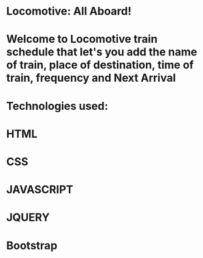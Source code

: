 # Locomotive: All Aboard! 
 # Welcome to Locomotive train schedule that let's you add the name of train, place of destination, time of train, frequency and Next Arrival
 # Technologies used:
 # HTML
 # CSS
 # JAVASCRIPT
 # JQUERY
 # Bootstrap